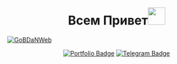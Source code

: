 ### <h1 align="center">Всем Привет<img src="https://media.giphy.com/media/hvRJCLFzcasrR4ia7z/giphy.gif" width="40"></h1>
[![GoBDaNWeb](https://user-images.githubusercontent.com/68378882/184209432-21c7b9cf-31ef-4dd8-9bce-6711472237b2.png)](https://portfolio-bogdan.vercel.app)
<p align="center">
<a href="https://portfolio-pi-five-10.vercel.app"><img src="https://img.shields.io/badge/Portfolio-%23000000.svg?style=for-the-badge&logo=firefox&logoColor=#FF7139" alt="Portfolio Badge"></a>
<a href="https://t.me/Gobdan1"><img src="https://img.shields.io/badge/Telegram-2CA5E0?style=for-the-badge&logo=telegram&logoColor=white" alt="Telegram Badge"></a>
</p>
